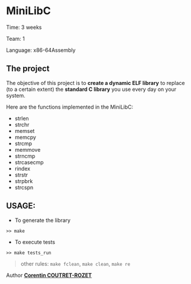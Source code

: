 MiniLibC
===

Time:       3 weeks

Team:       1

Language:   x86-64Assembly


The project
----
The objective of this project is to **create a dynamic ELF library** to replace (to a certain extent) the **standard C library** you use every day on your system.

Here are the functions implemented in the MiniLibC:

* strlen
* strchr
* memset
* memcpy
* strcmp
* memmove
* strncmp
* strcasecmp
* rindex
* strstr
* strpbrk
* strcspn

## USAGE:

* To generate the library

```
>> make
```

* To execute tests

```
>> make tests_run
``` 

 > other rules: `make fclean`, `make clean`, `make re`

Author [**Corentin COUTRET-ROZET**](https://github.com/sheiiva)

